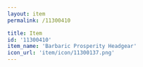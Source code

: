 ```yaml
---
layout: item
permalink: /11300410

title: Item
id: '11300410'
item_name: 'Barbaric Prosperity Headgear'
icon_url: 'item/icon/11300137.png'
---
```

